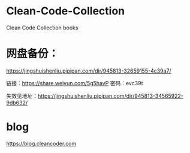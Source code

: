 # Clean-Code-Collection
Clean Code Collection books


# 网盘备份：

https://jingshuishenliu.pipipan.com/dir/945813-32659155-4c39a7/


链接：https://share.weiyun.com/5g5havP 密码：evc39t

失效见地址：https://jingshuishenliu.pipipan.com/dir/945813-34565922-9db632/



# blog

https://blog.cleancoder.com

